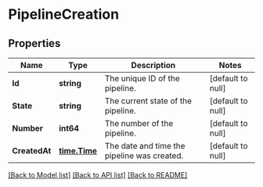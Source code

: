 # PipelineCreation

## Properties
Name | Type | Description | Notes
------------ | ------------- | ------------- | -------------
**Id** | **string** | The unique ID of the pipeline. | [default to null]
**State** | **string** | The current state of the pipeline. | [default to null]
**Number** | **int64** | The number of the pipeline. | [default to null]
**CreatedAt** | [**time.Time**](time.Time.md) | The date and time the pipeline was created. | [default to null]

[[Back to Model list]](../README.md#documentation-for-models) [[Back to API list]](../README.md#documentation-for-api-endpoints) [[Back to README]](../README.md)

